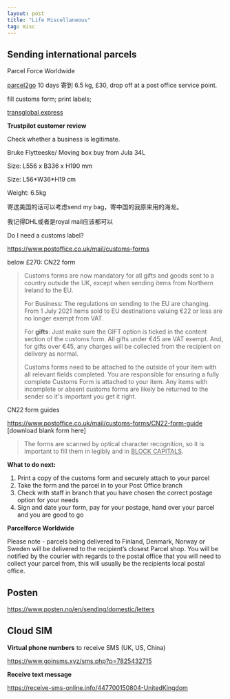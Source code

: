 ```yaml
---
layout: post
title: "Life Miscellaneous"
tag: misc
---
```


## Sending international parcels

Parcel Force Worldwide

[parcel2go](https://www.parcel2go.com/) 10 days 寄到 6.5 kg, £30, drop off at a post office service point.

fill customs form; print labels;

[transglobal express](https://www.transglobalexpress.co.uk/?gclid=EAIaIQobChMI_dfLq_eh9gIVybHtCh1pcQmSEAAYASAAEgIWzPD_BwE)



**Trustpilot customer review**

Check whether a business is legitimate.



Bruke Flytteeske/ Moving box buy from Jula 34L

Size: L556 x B336 x H190 mm



Size: L56\*W36\*H19 cm 

Weight: 6.5kg

寄送美国的话可以考虑send my bag，寄中国的我原来用的海龙。

我记得DHL或者是royal mail应该都可以



Do I need a customs label?

<https://www.postoffice.co.uk/mail/customs-forms>

below £270: CN22 form

>   Customs forms are now mandatory for all gifts and goods sent to a country outside the UK, except when sending items from Northern Ireland to the EU.
>
>   For Business: The regulations on sending to the EU are changing. From 1 July 2021 items sold to EU destinations valuing €22 or less are no longer exempt from VAT.
>
>   For **gifts**: Just make sure the GIFT option is ticked in the content section of the customs form. All gifts under €45 are VAT exempt. And, for gifts over €45, any charges will be collected from the recipient on delivery as normal.
>
>   Customs forms need to be attached to the outside of your item with all relevant fields completed. You are responsible for ensuring a fully complete Customs Form is attached to your item. Any items with incomplete or absent customs forms are likely be returned to the sender so it's important you get it right.

CN22 form guides

<https://www.postoffice.co.uk/mail/customs-forms/CN22-form-guide> [download blank form here]

>   The forms are scanned by optical character recognition, so it is important to fill them in legibly and in <u>BLOCK CAPITALS</u>.



**What to do next:**

1.  Print a copy of the customs form and securely attach to your parcel
2.  Take the form and the parcel in to your Post Office branch
3.  Check with staff in branch that you have chosen the correct postage option for your needs
4.  Sign and date your form, pay for your postage, hand over your parcel and you are good to go



**Parcelforce Worldwide**

Please note - parcels being delivered to Finland, Denmark, Norway or Sweden will be delivered to the recipient’s closest Parcel shop. You will be notified by the courier with regards to the postal office that you will need to collect your parcel from, this will usually be the recipients local postal office.



## Posten

<https://www.posten.no/en/sending/domestic/letters>



## Cloud SIM

**Virtual phone numbers** to receive SMS (UK, US, China)

<https://www.goinsms.xyz/sms.php?p=7825432715>

**Receive text message**

<https://receive-sms-online.info/447700150804-UnitedKingdom>



